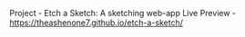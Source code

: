Project - Etch a Sketch: A sketching web-app
Live Preview - https://theashenone7.github.io/etch-a-sketch/
